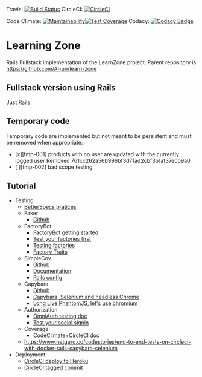 Travis:
[![Build Status](https://travis-ci.com/Al-un/learn-zone-rails.svg?branch=master)](https://travis-ci.com/Al-un/learn-zone-rails)
CircleCI:
[![CircleCI](https://circleci.com/gh/Al-un/learn-zone-rails/tree/master.svg?style=svg)](https://circleci.com/gh/Al-un/learn-zone-rails/tree/master)

Code Climate:
[![Maintainability](https://api.codeclimate.com/v1/badges/7bb038bdf3cf874ef3e9/maintainability)](https://codeclimate.com/github/Al-un/learnzone-rails/maintainability)[![Test Coverage](https://api.codeclimate.com/v1/badges/7bb038bdf3cf874ef3e9/test_coverage)](https://codeclimate.com/github/Al-un/learnzone-rails/test_coverage)
Codacy:
[![Codacy Badge](https://api.codacy.com/project/badge/Grade/09fa7d649b2c4b488755f37c12644207)](https://www.codacy.com/app/alun/learnzone-rails?utm_source=github.com&amp;utm_medium=referral&amp;utm_content=Al-un/learnzone-rails&amp;utm_campaign=Badge_Grade)

# Learning Zone

Rails Fullstack implementation of the LearnZone project. Parent repository is
https://github.com/Al-un/learn-zone

## Fullstack version using Rails

Just Rails

## Temporary code

Temporary code are implemented but not meant to be persistent and must be
removed when appropriate.

- [x][tmp-001] products with no user are updated with the currently logged user
  Removed 761cc262a56b996bf3d71ad2cbf3b1af37ecb9a0.
- [ ][tmp-002] bad scope testing

## Tutorial

- Testing
  - [BetterSpecs pratices](http://www.betterspecs.org/)
  - Faker
    - [Github](https://github.com/stympy/faker)
  - FactoryBot
    - [FactoryBot getting started](https://www.rubydoc.info/gems/factory_bot/file/GETTING_STARTED.md)
    - [Test your factories first](https://robots.thoughtbot.com/testing-your-factories-first)
    - [Testing factories](<https://github.com/thoughtbot/factory_bot/wiki/Testing-all-Factories-(with-RSpec)>)
    - [Factory Traits](https://robots.thoughtbot.com/remove-duplication-with-factorygirls-traits)
  - SimpleCov
    - [Github](https://github.com/colszowka/simplecov)
    - [Documentation](https://www.rubydoc.info/gems/simplecov/frames)
    - [Rails config](https://andycroll.com/ruby/use-simplecov/)
  - Capybara
    - [Github](https://github.com/teamcapybara/capybara)
    - [Capybara, Selenium and headless Chrome](https://www.lucascaton.com.br/2017/06/22/how-to-run-your-feature-specs-using-capybara-and-headless-chrome/)
    - [Long Live PhantomJS, let's use chromium](http://www.akitaonrails.com/2017/10/31/beginner-long-live-phantomjs-let-s-use-chrome-headless-now)
  - Authorization
    - [OmniAuth testing doc](https://github.com/omniauth/omniauth/wiki/Integration-Testing)
    - [Test your social signin](https://pdabrowski.com/blog/ruby-on-rails/testing/integration-tests-with-omniauth/)
  - Coverage
    - [CodeClimate+CircleCI doc](https://docs.codeclimate.com/docs/circle-ci-test-coverage-example)
  - https://www.netguru.co/codestories/end-to-end-tests-on-circleci-with-docker-rails-capybara-selenium
- Deployment
  - [CircleCI deploy to Heroku](https://circleci.com/docs/2.0/deployment-integrations/#heroku)
  - [CircleCI tagged commit](https://circleci.com/docs/2.0/workflows/#git-tag-job-execution)

